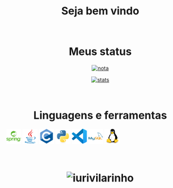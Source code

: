 <h1 align="center">Seja bem vindo</h1>

<p align="left"> <a href="https://github.com/iurivilarinho"><!---<img src="https://i.imgur.com/nQqd4GR.png" alt="banner" />---></a> </p><br>

<h1 align="center">Meus status</h1>

<p align="center"> <a href="https://github.com/ryo-ma/github-profile-trophy"><img src="https://github-readme-stats.vercel.app/api?username=iurivilarinho&show_icons=true&theme=jolly" alt="nota"</p><br>
<p align="center"> <a href="https://github.com/anuraghazra/github-readme-stats"><img src="https://github-readme-stats.vercel.app/api/top-langs/?username=iurivilarinho&theme=jolly" alt="stats" /></a> </p><br>

<h1 align="center">Linguagens e ferramentas</h1>
<p align="center">

<img src="https://github.com/devicons/devicon/blob/master/icons/spring/spring-original-wordmark.svg" alt="java" width="40" height="40"/> </a>
<img src="https://github.com/devicons/devicon/blob/master/icons/java/java-original.svg" alt="java" width="40" height="40"/> </a>
<img src="https://github.com/devicons/devicon/blob/master/icons/c/c-original.svg" alt="c" width="40" height="40"/> </a>
<img src="https://github.com/devicons/devicon/blob/master/icons/python/python-original.svg" alt="python" width="40" height="40"/> </a>
<img src="https://github.com/devicons/devicon/blob/master/icons/vscode/vscode-original.svg" alt="vscode" width="40" height="40"/> </a>
<img src="https://raw.githubusercontent.com/devicons/devicon/master/icons/mysql/mysql-original-wordmark.svg" alt="mysql" width="40" height="40"/> </a>
<img src="https://raw.githubusercontent.com/devicons/devicon/master/icons/linux/linux-original.svg" alt="linux" width="40" height="40"/> </a></p><br>

<p><h1 align="center"><img align="center" src="https://github-readme-streak-stats.herokuapp.com/?user=iurivilarinho&theme=dark" alt="iurivilarinho" /></h1></p>


<!--- - 👋 Hi, I’m @iurivilarinho
- 👀 I’m interested in job opportunities in the areas of software development and database.
- 🌱 I’m currently learning new techniques in front-end (Java Script - React Native) and database.
- 💞️ I’m looking to collaborate on for the development of the institution which I aim to integrate, putting my knowledge into practice and looking for innovative and versatile ways to solve problems.
- 📫 How to reach me, email: iuri-vilarinho@hotmail.com || whatsapp: +55034996444008.--->

<!---
iurivilarinho/iurivilarinho is a ✨ special ✨ repository because its `README.md` (this file) appears on your GitHub profile.
You can click the Preview link to take a look at your changes.
--->
